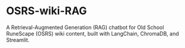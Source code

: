 # OSRS-wiki-RAG
A Retrieval-Augmented Generation (RAG) chatbot for Old School RuneScape (OSRS) wiki content, built with LangChain, ChromaDB, and Streamlit.

